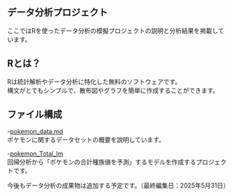 ## データ分析プロジェクト
ここではRを使ったデータ分析の模擬プロジェクトの説明と分析結果を掲載しています。

## Rとは？
Rは統計解析やデータ分析に特化した無料のソフトウェアです。<br>
構文がとてもシンプルで、散布図やグラフを簡単に作成することができます。

## ファイル構成
-[pokemon_data.md](pokemon_data.md/) <br>
ポケモンに関するデータセットの概要を説明しています。

-[pokemon_Total_lm](pokemon_Total_lm) <br>
回帰分析から「ポケモンの合計種族値を予測」するモデルを作成するプロジェクトです。

今後もデータ分析の成果物は追加する予定です。（最終編集日：2025年5月31日）
